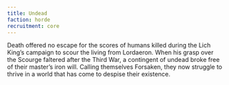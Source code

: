 ```yaml
---
title: Undead
faction: horde
recruitment: core
---
```


Death offered no escape for the scores of humans killed during the Lich King’s campaign to scour the living from Lordaeron. When his grasp over the Scourge faltered after the Third War, a contingent of undead broke free of their master’s iron will. Calling themselves Forsaken, they now struggle to thrive in a world that has come to despise their existence.
